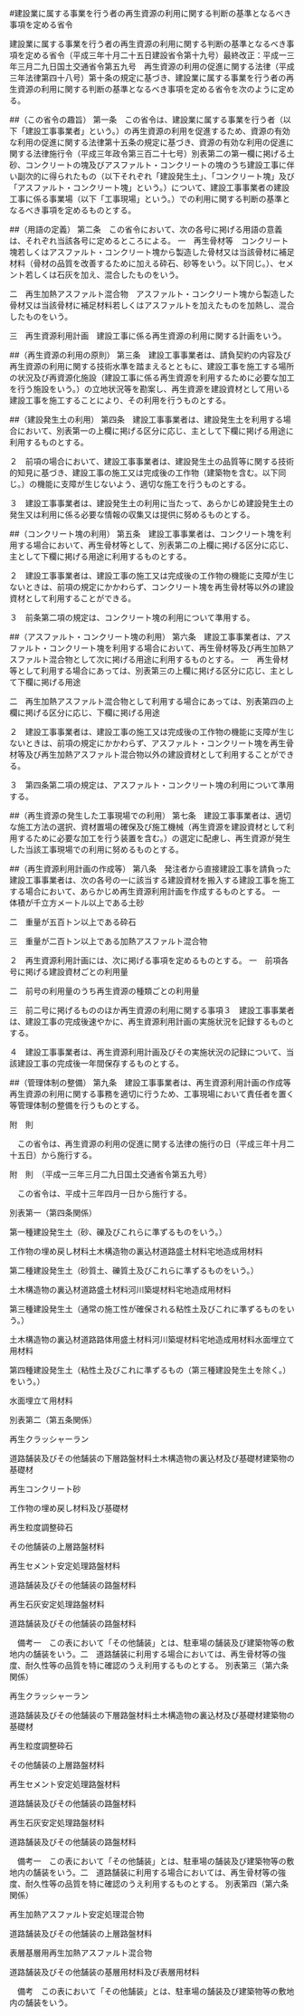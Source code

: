 #建設業に属する事業を行う者の再生資源の利用に関する判断の基準となるべき事項を定める省令


建設業に属する事業を行う者の再生資源の利用に関する判断の基準となるべき事項を定める省令（平成三年十月二十五日建設省令第十九号）最終改正：平成一三年三月二九日国土交通省令第五九号　再生資源の利用の促進に関する法律（平成三年法律第四十八号）第十条の規定に基づき、建設業に属する事業を行う者の再生資源の利用に関する判断の基準となるべき事項を定める省令を次のように定める。

##（この省令の趣旨）
第一条　この省令は、建設業に属する事業を行う者（以下「建設工事事業者」という。）の再生資源の利用を促進するため、資源の有効な利用の促進に関する法律第十五条の規定に基づき、資源の有効な利用の促進に関する法律施行令（平成三年政令第三百二十七号）別表第二の第一欄に掲げる土砂、コンクリートの塊及びアスファルト・コンクリートの塊のうち建設工事に伴い副次的に得られたもの（以下それぞれ「建設発生土」、「コンクリート塊」及び「アスファルト・コンクリート塊」という。）について、建設工事事業者の建設工事に係る事業場（以下「工事現場」という。）での利用に関する判断の基準となるべき事項を定めるものとする。



##（用語の定義）
第二条　この省令において、次の各号に掲げる用語の意義は、それぞれ当該各号に定めるところによる。
一　再生骨材等　コンクリート塊若しくはアスファルト・コンクリート塊から製造した骨材又は当該骨材に補足材料（骨材の品質を改善するために加える砕石、砂等をいう。以下同じ。）、セメント若しくは石灰を加え、混合したものをいう。

二　再生加熱アスファルト混合物　アスファルト・コンクリート塊から製造した骨材又は当該骨材に補足材料若しくはアスファルトを加えたものを加熱し、混合したものをいう。

三　再生資源利用計画　建設工事に係る再生資源の利用に関する計画をいう。




##（再生資源の利用の原則）
第三条　建設工事事業者は、請負契約の内容及び再生資源の利用に関する技術水準を踏まえるとともに、建設工事を施工する場所の状況及び再資源化施設（建設工事に係る再生資源を利用するために必要な加工を行う施設をいう。）の立地状況等を勘案し、再生資源を建設資材として用いる建設工事を施工することにより、その利用を行うものとする。



##（建設発生土の利用）
第四条　建設工事事業者は、建設発生土を利用する場合において、別表第一の上欄に掲げる区分に応じ、主として下欄に掲げる用途に利用するものとする。

２　前項の場合において、建設工事事業者は、建設発生土の品質等に関する技術的知見に基づき、建設工事の施工又は完成後の工作物（建築物を含む。以下同じ。）の機能に支障が生じないよう、適切な施工を行うものとする。

３　建設工事事業者は、建設発生土の利用に当たって、あらかじめ建設発生土の発生又は利用に係る必要な情報の収集又は提供に努めるものとする。



##（コンクリート塊の利用）
第五条　建設工事事業者は、コンクリート塊を利用する場合において、再生骨材等として、別表第二の上欄に掲げる区分に応じ、主として下欄に掲げる用途に利用するものとする。

２　建設工事事業者は、建設工事の施工又は完成後の工作物の機能に支障が生じないときは、前項の規定にかかわらず、コンクリート塊を再生骨材等以外の建設資材として利用することができる。

３　前条第二項の規定は、コンクリート塊の利用について準用する。



##（アスファルト・コンクリート塊の利用）
第六条　建設工事事業者は、アスファルト・コンクリート塊を利用する場合において、再生骨材等及び再生加熱アスファルト混合物として次に掲げる用途に利用するものとする。
一　再生骨材等として利用する場合にあっては、別表第三の上欄に掲げる区分に応じ、主として下欄に掲げる用途

二　再生加熱アスファルト混合物として利用する場合にあっては、別表第四の上欄に掲げる区分に応じ、下欄に掲げる用途


２　建設工事事業者は、建設工事の施工又は完成後の工作物の機能に支障が生じないときは、前項の規定にかかわらず、アスファルト・コンクリート塊を再生骨材等及び再生加熱アスファルト混合物以外の建設資材として利用することができる。

３　第四条第二項の規定は、アスファルト・コンクリート塊の利用について準用する。



##（再生資源の発生した工事現場での利用）
第七条　建設工事事業者は、適切な施工方法の選択、資材置場の確保及び施工機械（再生資源を建設資材として利用するために必要な加工を行う装置を含む。）の選定に配慮し、再生資源が発生した当該工事現場での利用に努めるものとする。



##（再生資源利用計画の作成等）
第八条　発注者から直接建設工事を請負った建設工事事業者は、次の各号の一に該当する建設資材を搬入する建設工事を施工する場合において、あらかじめ再生資源利用計画を作成するものとする。
一　体積が千立方メートル以上である土砂

二　重量が五百トン以上である砕石

三　重量が二百トン以上である加熱アスファルト混合物


２　再生資源利用計画には、次に掲げる事項を定めるものとする。
一　前項各号に掲げる建設資材ごとの利用量

二　前号の利用量のうち再生資源の種類ごとの利用量

三　前二号に掲げるもののほか再生資源の利用に関する事項３　建設工事事業者は、建設工事の完成後速やかに、再生資源利用計画の実施状況を記録するものとする。

４　建設工事事業者は、再生資源利用計画及びその実施状況の記録について、当該建設工事の完成後一年間保存するものとする。



##（管理体制の整備）
第九条　建設工事事業者は、再生資源利用計画の作成等再生資源の利用に関する事務を適切に行うため、工事現場において責任者を置く等管理体制の整備を行うものとする。




附　則


　この省令は、再生資源の利用の促進に関する法律の施行の日（平成三年十月二十五日）から施行する。


附　則　（平成一三年三月二九日国土交通省令第五九号）


　この省令は、平成十三年四月一日から施行する。


別表第一（第四条関係）




第一種建設発生土（砂、礫及びこれらに準ずるものをいう。）

工作物の埋め戻し材料土木構造物の裏込材道路盛土材料宅地造成用材料




第二種建設発生土（砂質土、礫質土及びこれらに準ずるものをいう。）

土木構造物の裏込材道路盛土材料河川築堤材料宅地造成用材料




第三種建設発生土（通常の施工性が確保される粘性土及びこれに準ずるものをいう。）

土木構造物の裏込材道路路体用盛土材料河川築堤材料宅地造成用材料水面埋立て用材料




第四種建設発生土（粘性土及びこれに準ずるもの（第三種建設発生土を除く。）をいう。）

水面埋立て用材料




別表第二（第五条関係）




再生クラッシャーラン

道路舗装及びその他舗装の下層路盤材料土木構造物の裏込材及び基礎材建築物の基礎材




再生コンクリート砂

工作物の埋め戻し材料及び基礎材




再生粒度調整砕石

その他舗装の上層路盤材料




再生セメント安定処理路盤材料

道路舗装及びその他舗装の路盤材料




再生石灰安定処理路盤材料

道路舗装及びその他舗装の路盤材料



　備考一　この表において「その他舗装」とは、駐車場の舗装及び建築物等の敷地内の舗装をいう。二　道路舗装に利用する場合においては、再生骨材等の強度、耐久性等の品質を特に確認のうえ利用するものとする。
別表第三（第六条関係）




再生クラッシャーラン

道路舗装及びその他舗装の下層路盤材料土木構造物の裏込材及び基礎材建築物の基礎材




再生粒度調整砕石

その他舗装の上層路盤材料




再生セメント安定処理路盤材料

道路舗装及びその他舗装の路盤材料




再生石灰安定処理路盤材料

道路舗装及びその他舗装の路盤材料



　備考一　この表において「その他舗装」とは、駐車場の舗装及び建築物等の敷地内の舗装をいう。二　道路舗装に利用する場合においては、再生骨材等の強度、耐久性等の品質を特に確認のうえ利用するものとする。
別表第四（第六条関係）




再生加熱アスファルト安定処理混合物

道路舗装及びその他舗装の上層路盤材料




表層基層用再生加熱アスファルト混合物

道路舗装及びその他舗装の基層用材料及び表層用材料



　備考　この表において「その他舗装」とは、駐車場の舗装及び建築物等の敷地内の舗装をいう。



